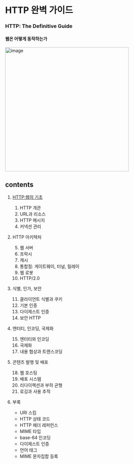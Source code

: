 <h1>HTTP 완벽 가이드</h1>
<h3>HTTP: The Definitive Guide</h3>
<h4>웹은 어떻게 동작하는가</h4>


<img width="398" alt="image" src="https://user-images.githubusercontent.com/53042858/232428559-959fea87-b915-4533-9125-10cbba074f8c.png">

<h2>contents</h2>

1. [HTTP:웹의 기초](https://github.com/gihyeon6394/book-http-the-definitive-guide/tree/main/1%EB%B6%80_HTTP_%EC%9B%B9%EC%9D%98_%EA%B8%B0%EC%B4%88)  
    01. HTTP 개관
    02. URL과 리소스
    03. HTTP 메시지
    04. 커넥션 관리   

2. HTTP 아키텍처  

    05. 웹 서버
    06. 프락시
    07. 캐시
    08. 통합점: 게이트웨이, 터널, 릴레이
    09. 웹 로봇
    10. HTTP/2.0

3. 식별, 인가, 보안

    11. 클라이언트 식별과 쿠키
    12. 기본 인증
    13. 다이제스트 인증
    14. 보안 HTTP

4. 엔터티, 인코딩, 국제화  
    
    15. 엔터티와 인코딩
    16. 국제화
    17. 내용 협상과 트랜스코딩

5. 콘텐츠 발행 및 배포

    18. 웹 호스팅
    19. 배포 시스템
    20. 리다이렉션과 부하 균형
    21. 로깅과 사용 추적

6. 부록

    - URI 스킴
    - HTTP 상태 코드
    - HTTP 헤더 레퍼런스
    - MIME 타입
    - base-64 인코딩
    - 다이제스트 인증
    - 언어 태그
    - MIME 문자집합 등록
